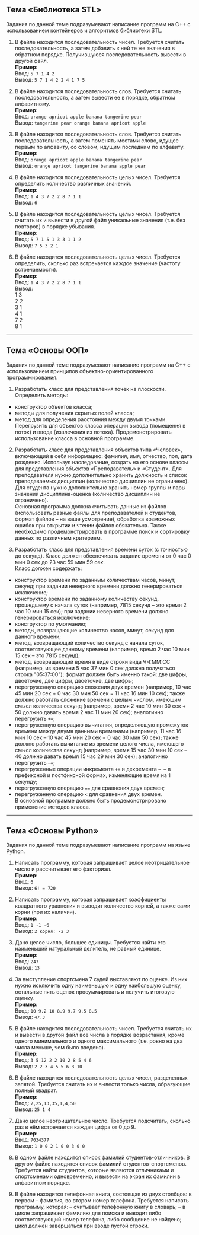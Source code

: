 ## Тема «Библиотека STL»

Задания по данной теме подразумевают написание программ на C++ с использованием контейнеров и алгоритмов библиотеки STL.

1. В файле находится последовательность чисел. Требуется считать последовательность, а затем добавить к ней те же значения в обратном порядке. Получившуюся последовательность вывести в другой файл.  
   **Пример:**  
   Ввод: `5 7 1 4 2`  
   Вывод: `5 7 1 4 2 2 4 1 7 5`

2. В файле находится последовательность слов. Требуется считать последовательность, а затем вывести ее в порядке, обратном алфавитному.  
   **Пример:**  
   Ввод: `orange apricot apple banana tangerine pear`  
   Вывод: `tangerine pear orange banana apricot apple`

3. В файле находится последовательность слов. Требуется считать последовательность, а затем поменять местами слово, идущее первым по алфавиту, со словом, идущим последним по алфавиту.  
   **Пример:**  
   Ввод: `orange apricot apple banana tangerine pear`  
   Вывод: `orange apricot tangerine banana apple pear`

4. В файле находится последовательность целых чисел. Требуется определить количество различных значений.  
   **Пример:**  
   Ввод: `1 4 3 7 2 2 8 7 1 1`  
   Вывод: `6`

5. В файле находится последовательность целых чисел. Требуется считать их и вывести в другой файл уникальные значения (т.е. без повторов) в порядке убывания.  
   **Пример:**  
   Ввод: `5 7 1 5 1 3 3 1 1 2`  
   Вывод: `7 5 3 2 1`

6. В файле находится последовательность целых чисел. Требуется определить, сколько раз встречается каждое значение (частоту встречаемости).  
   **Пример:**  
   Ввод: `1 4 3 7 2 2 8 7 1 1`  
   Вывод:  
   1 3  
   2 2  
   3 1   
   4 1  
   7 2  
   8 1

---

## Тема «Основы ООП»

Задания по данной теме подразумевают написание программ на C++ с использованием принципов объектно-ориентированного программирования.

1. Разработать класс для представления точек на плоскости. Определить методы:
- конструктор объектов класса;
- методы для получения скрытых полей класса;
- метод для определения расстояния между двумя точками.  
Перегрузить для объектов класса операции вывода (помещения в поток) и ввода (извлечения из потока). Продемонстрировать использование класса в основной программе.

2. Разработать класс для представления объектов типа «Человек», включающий в себя информацию: фамилия, имя, отчество, пол, дата рождения. Используя наследование, создать на его основе классы для представления объектов «Преподаватель» и «Студент». Для преподавателя нужно дополнительно хранить должность и список преподаваемых дисциплин (количество дисциплин не ограничено). Для студента нужно дополнительно хранить номер группы и пары значений дисциплина-оценка (количество дисциплин не ограничено).  
Основная программа должна считывать данные из файлов (использовать разные файлы для преподавателей и студентов, формат файлов – на ваше усмотрение), обработка возможных ошибок при открытии и чтении файлов обязательна. Также необходимо продемонстрировать в программе поиск и сортировку данных по различным критериям.

3. Разработать класс для представления времени суток (с точностью до секунд). Класс должен обеспечивать задание времени от 0 час 0 мин 0 сек до 23 час 59 мин 59 сек.  
Класс должен содержать:
- конструктор времени по заданным количествам часов, минут, секунд; при задании неверного времени должно генерироваться исключение;
- конструктор времени по заданному количеству секунд, прошедшему с начала суток (например, 7815 секунд – это время 2 час 10 мин 15 сек); при задании неверного времени должно генерироваться исключение;
- конструктор по умолчанию;
- методы, возвращающие количество часов, минут, секунд для данного времени;
- метод, возвращающий количество секунд с начала суток, соответствующее данному времени (например, время 2 час 10 мин 15 сек – это 7815 секунд);
- метод, возвращающий время в виде строки вида ЧЧ:ММ:СС (например, из времени 5 час 37 мин 0 сек должна получаться строка "05:37:00"); формат должен быть именно такой: две цифры, двоеточие, две цифры, двоеточие, две цифры;
- перегруженную операцию сложения двух времен (например, 10 час 45 мин 20 сек + 0 час 30 мин 50 сек = 11 час 16 мин 10 сек); также должно работать сложение времени с целым числом, имеющим смысл количества секунд (например, время 2 час 10 мин 30 сек + 50 должно давать время 2 час 11 мин 20 сек); аналогично перегрузить `+=`;
- перегруженную операцию вычитания, определяющую промежуток времени между двумя данными временами (например, 11 час 16 мин 10 сек – 10 час 45 мин 20 сек = 0 час 30 мин 50 сек); также должно работать вычитание из времени целого числа, имеющего смысл количества секунд (например, время 15 час 30 мин 10 сек – 40 должно давать время 15 час 29 мин 30 сек); аналогично перегрузить `–=`;
- перегруженные операции инкремента `++` и декремента `– –` в префиксной и постфиксной формах, изменяющие время на 1 секунду;
- перегруженную операцию `==` для сравнения двух времен;
- перегруженную операцию `<` для сравнения двух времен.  
В основной программе должно быть продемонстрировано применение методов класса.

---

## Тема «Основы Python»

Задания по данной теме подразумевают написание программ на языке Python.

1. Написать программу, которая запрашивает целое неотрицательное число и рассчитывает его факториал.  
**Пример:**  
Ввод: `6`  
Вывод: `6! = 720`

2. Написать программу, которая запрашивает коэффициенты квадратного уравнения и выводит количество корней, а также сами корни (при их наличии).  
**Пример:**  
Ввод: `1 -1 -6`  
Вывод: `2 корня: -2 3`

3. Дано целое число, большее единицы. Требуется найти его наименьший натуральный делитель, не равный единице.  
**Пример:**  
Ввод: `247`  
Вывод: `13`

4. За выступление спортсмена 7 судей выставляют по оценке. Из них нужно исключить одну наименьшую и одну наибольшую оценку, остальные пять оценок просуммировать и получить итоговую оценку.  
**Пример:**  
Ввод: `10 9.2 10 8.9 9.7 9.5 8.5`  
Вывод: `47.3`

5. В файле находится последовательность чисел. Требуется считать их и вывести в другой файл все числа в порядке возрастания, кроме одного минимального и одного максимального (т.е. ровно на два числа меньше, чем было введено).  
**Пример:**  
Ввод: `3 5 12 2 2 10 2 8 5 4 6`  
Вывод: `2 2 3 4 5 5 6 8 10`

6. В файле находится последовательность целых чисел, разделенных запятой. Требуется считать их и вывести только числа, образующие полный квадрат.  
**Пример:**  
Ввод: `7,25,13,35,1,4,50`  
Вывод: `25 1 4`

7. Дано целое неотрицательное число. Требуется подсчитать, сколько раз в нём встречается каждая цифра от 0 до 9.  
**Пример:**  
Ввод: `7034377`  
Вывод: `1 0 0 2 1 0 0 3 0 0`

8. В одном файле находится список фамилий студентов-отличников. В другом файле находится список фамилий студентов-спортсменов. Требуется найти студентов, которые являются отличниками и спортсменами одновременно, и вывести на экран их фамилии в алфавитном порядке.

9.	В файле находится телефонная книга, состоящая из двух столбцов: в первом – фамилия, во втором номер телефона. Требуется написать программу, которая:
– считывает телефонную книгу в словарь;
– в цикле запрашивает фамилию для поиска и выводит либо соответствующий номер телефона, либо сообщение не найдено; цикл должен завершаться при вводе пустой строки.
